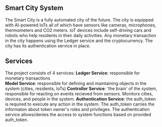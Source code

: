 ## Smart City System 

The Smart City is a fully automated city of the future. The city is equipped with AI-powered IoTs all of which have sensors like cameras, microphones, thermometers and CO2 meters. IoT devices include self-driving cars and robots who help residents in their daily activities. Any monetary transaction in the city happens using the Ledger service and the cryptocurrency. The city has its authentication service in place.

## Services

The project consists of 4 services: 
**Ledger Service**: responsible for monetary transactions <br>
**Model Service**: responsible for defining and maintaining objects in the system (cities, residents, IoTs)
**Controller Service**: 'the brain' of the system, responsible for reacting on events recieved from sensors. Monitors cities, devices, and people in the system.
**Authentication Service**: the auth_token is required to execute any action in the system. The auth_token carries the informaton about token owner's roles and privileges. The authentication service allows/denies the access to system functions based on provided auth_token.
